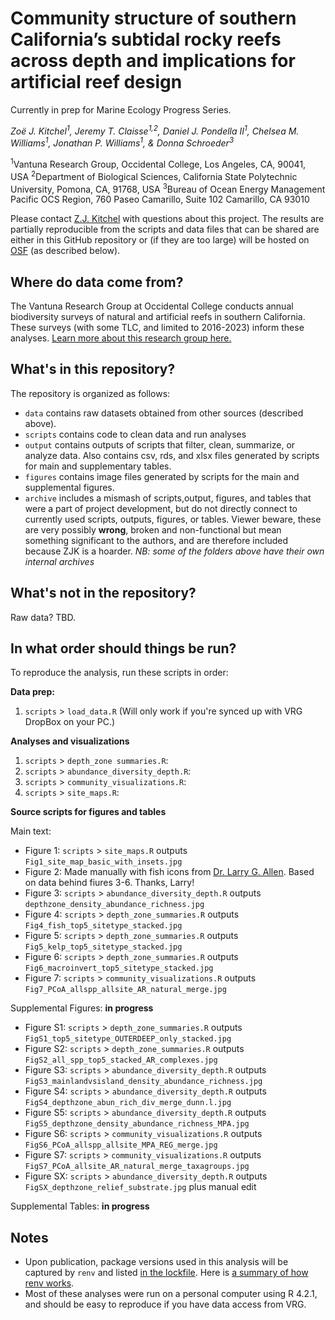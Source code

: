 # Community structure of southern California’s subtidal rocky reefs across depth and implications for artificial reef design

Currently in prep for Marine Ecology Progress Series.

*Zoë J. Kitchel<sup>1</sup>, Jeremy T. Claisse<sup>1,2</sup>, Daniel J. Pondella II<sup>1</sup>, Chelsea M. Williams<sup>1</sup>, Jonathan P. Williams<sup>1</sup>, & Donna Schroeder<sup>3</sup>*

<sup>1</sup>Vantuna Research Group, Occidental College, Los Angeles, CA, 90041, USA
<sup>2</sup>Department of Biological Sciences, California State Polytechnic University, Pomona, CA, 91768, USA
<sup>3</sup>Bureau of Ocean Energy Management Pacific OCS Region, 760 Paseo Camarillo, Suite 102 Camarillo, CA 93010

Please contact [Z.J. Kitchel](https://www.zoekitchel.com/) with questions about this project. The results are partially reproducible from the scripts and data files that can be shared are either in this GitHub repository or (if they are too large) will be hosted on [OSF](https://osf.io/) (as described below). 

## Where do data come from?

The Vantuna Research Group at Occidental College conducts annual biodiversity surveys of natural and artificial reefs in southern California. These surveys (with some TLC, and limited to 2016-2023) inform these analyses. [Learn more about this research group here.](https://www.oxy.edu/academics/vantuna-research-group)


## What's in this repository?

The repository is organized as follows:

* `data` contains raw datasets obtained from other sources (described above).
* `scripts` contains code to clean data and run analyses
* `output` contains outputs of scripts that filter, clean, summarize, or analyze data. Also contains csv, rds, and xlsx files generated by scripts for main and supplementary tables.
* `figures` contains image files generated by scripts for the main and supplemental figures.
* `archive` includes a mismash of scripts,output, figures, and tables that were a part of project development, but do not directly connect to currently used scripts, outputs, figures, or tables. Viewer beware, these are very possibly **wrong**, broken and non-functional but mean something significant to the authors, and are therefore included because ZJK is a hoarder. *NB: some of the folders above have their own internal archives*

## What's not in the repository? 

Raw data? TBD.

## In what order should things be run?

To reproduce the analysis, run these scripts in order:

**Data prep:**

1. `scripts` > `load_data.R` (Will only work if you're synced up with VRG DropBox on your PC.)

**Analyses and visualizations**

1. `scripts` > `depth_zone summaries.R`:
1. `scripts` > `abundance_diversity_depth.R`:
1. `scripts` > `community_visualizations.R`:
1. `scripts` > `site_maps.R`: 

**Source scripts for figures and tables**

Main text:

- Figure 1: `scripts` > `site_maps.R` outputs `Fig1_site_map_basic_with_insets.jpg`
- Figure 2: Made manually with fish icons from [Dr. Larry G. Allen](https://www.researchgate.net/profile/Larry-Allen-3). Based on data behind fiures 3-6. Thanks, Larry!
- Figure 3: `scripts` > `abundance_diversity_depth.R` outputs `depthzone_density_abundance_richness.jpg`
- Figure 4: `scripts` > `depth_zone_summaries.R` outputs `Fig4_fish_top5_sitetype_stacked.jpg`
- Figure 5: `scripts` > `depth_zone_summaries.R` outputs `Fig5_kelp_top5_sitetype_stacked.jpg`
- Figure 6: `scripts` > `depth_zone_summaries.R` outputs `Fig6_macroinvert_top5_sitetype_stacked.jpg`
- Figure 7: `scripts` > `community_visualizations.R` outputs `Fig7_PCoA_allspp_allsite_AR_natural_merge.jpg`


Supplemental Figures: **in progress**
- Figure S1: `scripts` > `depth_zone_summaries.R` outputs `FigS1_top5_sitetype_OUTERDEEP_only_stacked.jpg`
- Figure S2: `scripts` > `depth_zone_summaries.R` outputs `FigS2_all_spp_top5_stacked_AR_complexes.jpg`
- Figure S3: `scripts` > `abundance_diversity_depth.R` outputs `FigS3_mainlandvsisland_density_abundance_richness.jpg`
- Figure S4: `scripts` > `abundance_diversity_depth.R` outputs `FigS4_depthzone_abun_rich_div_merge_dunn.l.jpg`
- Figure S5: `scripts` > `abundance_diversity_depth.R` outputs `FigS5_depthzone_density_abundance_richness_MPA.jpg`
- Figure S6: `scripts` > `community_visualizations.R` outputs `FigS6_PCoA_allspp_allsite_MPA_REG_merge.jpg`
- Figure S7: `scripts` > `community_visualizations.R` outputs `FigS7_PCoA_allsite_AR_natural_merge_taxagroups.jpg`
- Figure SX: `scripts` > `abundance_diversity_depth.R` outputs `FigSX_depthzone_relief_substrate.jpg` plus manual edit

Supplemental Tables: **in progress**


## Notes
* Upon publication, package versions used in this analysis will be captured by `renv` and listed [in the lockfile](....renv.lock). Here is [a summary of how renv works](https://rstudio.github.io/renv/articles/renv.html). 
* Most of these analyses were run on a personal computer using R 4.2.1, and should be easy to reproduce if you have data access from VRG.
